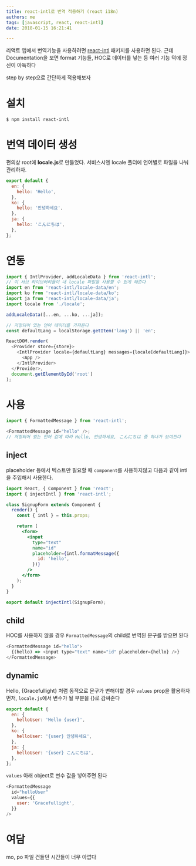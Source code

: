 ```yaml
---
title: react-intl로 번역 적용하기 (react i18n)
authors: me
tags: [javascript, react, react-intl]
date: 2018-01-15 16:21:41

---
```


리액트 앱에서 번역기능을 사용하려면 [react-intl](https://github.com/yahoo/react-intl) 패키지를 사용하면 된다.
근데 Documentation을 보면 format 기능들, HOC로 데이터를 넣는 등 여러 기능 덕에 정신이 아득하다

step by step으로 간단하게 적용해보자

# 설치

```bash
$ npm install react-intl
```

# 번역 데이터 생성

편의상 root에 **locale.js**로 만들었다. 서비스시엔 locale 폴더에 언어별로 파일을 나눠 관리하자.

```js title="locale.js"
export default {
  en: {
    hello: 'Hello',
  },
  ko: {
    hello: '안녕하세요',
  },
  ja: {
    hello: 'こんにちは',
  },
};
```

# 연동

```js title="index.js"
import { IntlProvider, addLocaleData } from 'react-intl';
// 이 서브 라이브러리들이 내 locale 파일을 사용할 수 있게 해준다
import en from 'react-intl/locale-data/en';
import ko from 'react-intl/locale-data/ko';
import ja from 'react-intl/locale-data/ja';
import locale from './locale';

addLocaleData([...en, ...ko, ...ja]);

// 저장되어 있는 언어 데이터를 가져온다
const defaultLang = localStorage.getItem('lang') || 'en';

ReactDOM.render(
  <Provider store={store}>
    <IntlProvider locale={defaultLang} messages={locale[defaultLang]}>
      <App />
    </IntlProvider>
  </Provider>,
  document.getElementById('root')
);
```

# 사용

```js
import { FormattedMessage } from 'react-intl';

<FormattedMessage id="hello" />;
// 저장되어 있는 언어 값에 따라 Hello, 안녕하세요, こんにちは 중 하나가 보여진다
```

## inject

placeholder 등에서 텍스트만 필요할 때 `component`를 사용하지않고 다음과 같이 intl을 주입해서 사용한다.

```jsx
import React, { Component } from 'react';
import { injectIntl } from 'react-intl';

class SignupForm extends Component {
  render() {
    const { intl } = this.props;

    return (
      <form>
        <input
          type="text"
          name="id"
          placeholder={intl.formatMessage({
            id: 'hello',
          })}
        />
      </form>
    );
  }
}

export default injectIntl(SignupForm);
```

## child

HOC를 사용하지 않을 경우 `FormattedMessage`의 child로 번역된 문구를 받으면 된다

```js
<FormattedMessage id="hello">
  {(hello) => <input type="text" name="id" placeholder={hello} />}
</FormattedMessage>
```

## dynamic

Hello, {Gracefullight} 처럼 동적으로 문구가 변해야할 경우 `values` prop을 활용하자
먼저, `locale.js`에서 변수가 될 부분을 {}로 감싸준다

```js title="locale.js"
export default {
  en: {
    helloUser: 'Hello {user}',
  },
  ko: {
    helloUser: '{user} 안녕하세요',
  },
  ja: {
    helloUser: '{user} こんにちは',
  },
};
```

`values` 아래 object로 변수 값을 넣어주면 된다

```js
<FormattedMessage
  id="helloUser"
  values={{
    user: 'Gracefullight',
  }}
/>
```

# 여담

mo, po 파일 건들던 시간들이 너무 아깝다

